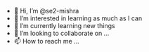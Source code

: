- 👋 Hi, I’m @se2-mishra
- 👀 I’m interested in learning as much as I can
- 🌱 I’m currently learning new things 
- 💞️ I’m looking to collaborate on ...
- 📫 How to reach me ...

<!---
se2-mishra/se2-mishra is a ✨ special ✨ repository because its `README.md` (this file) appears on your GitHub profile.
You can click the Preview link to take a look at your changes.
--->
